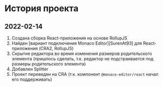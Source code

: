 История проекта
===============

2022-02-14
----------

1) Создана сборка React-приложения на основе RollupJS
2) Найден [вариант подключения Monaco Editor][SurenAt93] для React-приложения (CRA2, RollupJS)
3) Скрытие редактора во время изменения размеров родительского элемента (пришлось сделать,
   т.к. редактор не подстраивается под размеры родительского элемента)
4) Добавлен Splitter
5) Проект переведен на CRA (т.к. компонент `@monaco-editor/react` начал его поддерживать)